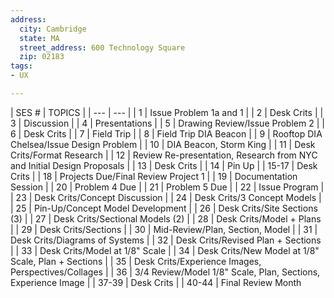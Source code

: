 ```yaml
---
address:
  city: Cambridge
  state: MA
  street_address: 600 Technology Square
  zip: 02183
tags:
- UX

---
```

| SES # | TOPICS | | --- | --- | | 1 | Issue Problem 1a and 1 | | 2 | Desk Crits | | 3 | Discussion | | 4 | Presentations | | 5 | Drawing Review/Issue Problem 2 | | 6 | Desk Crits | | 7 | Field Trip | | 8 | Field Trip DIA Beacon | | 9 | Rooftop DIA Chelsea/Issue Design Problem | | 10 | DIA Beacon, Storm King | | 11 | Desk Crits/Format Research | | 12 | Review Re-presentation, Research from NYC and Initial Design Proposals | | 13 | Desk Crits | | 14 | Pin Up | | 15-17 | Desk Crits | | 18 | Projects Due/Final Review Project 1 | | 19 | Documentation Session | | 20 | Problem 4 Due | | 21 | Problem 5 Due | | 22 | Issue Program | | 23 | Desk Crits/Concept Discussion | | 24 | Desk Crits/3 Concept Models | | 25 | Pin-Up/Concept Model Development | | 26 | Desk Crits/Site Sections (3) | | 27 | Desk Crits/Sectional Models (2) | | 28 | Desk Crits/Model + Plans | | 29 | Desk Crits/Sections | | 30 | Mid-Review/Plan, Section, Model | | 31 | Desk Crits/Diagrams of Systems | | 32 | Desk Crits/Revised Plan + Sections | | 33 | Desk Crits/Model at 1/8" Scale | | 34 | Desk Crits/New Model at 1/8" Scale, Plan + Sections | | 35 | Desk Crits/Experience Images, Perspectives/Collages | | 36 | 3/4 Review/Model 1/8" Scale, Plan, Sections, Experience Image | | 37-39 | Desk Crits | | 40-44 | Final Review Month